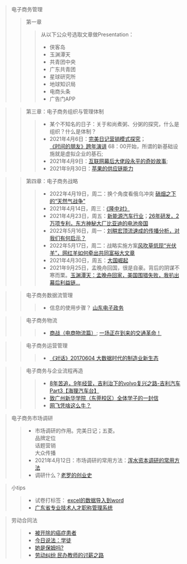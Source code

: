>电子商务管理
>> 第一章 
>>> 从以下公众号选取文章做Presentation：
>>> * 侠客岛
>>> * 玉渊潭天
>>> * 共青团中央
>>> * 广东共青团
>>> * 星球研究所
>>> * 地球知识局
>>> * 电商头条
>>> * 广告门APP



>> 第三章：电子商务组织与管理体制
>>> + 某个不知名的日子：关于和尚煮粥、分粥的探究，什么是组织？什么是体制？<br>
>>> + 2021年4月6日：<a href="https://www.bilibili.com/video/BV15E411x7XR">完美日记营销模式探究</a>；<br><a href="https://www.bilibili.com/video/BV1oJ411j7ph">《时间的朋友》跨年演讲</a>             68：00开始，所谓的新基础设施就是虚拟企业的基石;<br>
>>> + 2021年4月9日：<a href="https://www.bilibili.com/video/BV1av411t76E">互联网幕后大佬段永平的奇妙故事</a>;<br>
>>> + 2021年9月30日：<a href="https://www.bilibili.com/video/BV17g411F7FM" target="_blank">苹果的供应链能力</a>

>> 第四章：电子商务战略
>>> + 2022年4月19日，周二：换个角度看俄乌冲突  <a href="https://www.bilibili.com/video/BV1TL4y157zb?spm_id_from=333.999.0.0" target="_blank">硝烟之下的“天然气战争”</a>
>>> + 2021年4月14日，周三：<a href='https://hanyu.baidu.com/shici/detail?pid=edce8e9bb2a344dd9d9d0fea2f70aee2' target='_blank'>《隆中对》</a><br>
>>> + 2021年4月23日，周五：<a href='https://www.bilibili.com/video/BV1ob4y1S7xz?from=search&seid=2556390513940514759' target='_blank'>新能源汽车行业</a>；<a href="https://www.bilibili.com/video/BV1Nq4y1J7em">26年研发，2万项专利，东方神秘大厂比亚迪的电池帝国</a><br>
>>> + 2022年5月16日，周一：<a href="https://www.bilibili.com/video/BV1vY4y1r79H" target="_blank">刘畊宏顶流速成的传播分析，对我们有何启示？</a><br>
>>> + 2022年5月17日，周二：战略实施方案<a href="https://www.bilibili.com/video/BV1BR4y1u7qH" target="_blank">风吹草低现“光伏羊”，网红羊如何牵出共同富裕大文章</a><br>
>>> + 2021年4月30日，周五：<a href="https://www.bilibili.com/bangumi/play/ep395189">大国崛起</a><br>
>>> + 2021年9月25日，孟晚舟回国，很是自豪。背后的阴谋不寒而栗。<a href="https://www.bilibili.com/video/BV1f64y1b7Tk" target="_balnk">玉渊潭天：孟晚舟回家，美国围猎失败，我扒出幕后利益链…</a>

>> 电子商务数据流管理
>>> + 信息的使用步骤？  <a href="https://v.qq.com/x/page/r0966sjow5y.html" target="_blank">山东电子政务</a><br>

>> 电子商务物流
>>> + <a href="https://www.bilibili.com/bangumi/play/ep156667"  target="_blank">商战（电商物流篇）</a>; <a href="https://www.bilibili.com/video/BV1mf4y1q77D"  target="_blank">一场正在到来的交通革命！</a><br>

>> 电子商务运营管理
>>> + <a href="https://www.bilibili.com/video/BV1Gx411s7yu" target="_blank">《对话》20170604 大数据时代的制造业新生态</a><br>

>>电子商务与企业流程再造
>>> + <a href="https://www.bilibili.com/video/BV1U5411h78e" target="_blank">8年苦追，9年经营，吉利治下的volvo复兴之路-吉利汽车 Part3【海狸汽车台】</a>
>>> + <a href="https://mp.weixin.qq.com/s/b_QsABXRLyz3IQmhViidKg" target="_blank">致广州新华学院（东莞校区）全体学子的一封信</a>
>>> + <a href="https://www.bilibili.com/video/BV1ua411a7zQ" target="_blank">网飞凭啥这么牛？</a>

>电子商务市场调研
>> + 市场调研的作用。完美日记；五菱。<br>品牌定位<br>话题营销<br>大众传播
>> + 2021年4月12日：市场调研的常用方法：<a href="https://www.bilibili.com/video/BV1jT4y1G73P?from=search&seid=1886244975644784787">浑水资本调研的常用方法</a>
>> + 调研什么？<a href="https://www.bilibili.com/video/BV16K411L7tR/">老罗的创业史</a>

>小tips
>> + 试卷打标签： <a href='https://zhidao.baidu.com/question/717134730116328085.html' target="_blank">excel的数据导入到word</a>
>> + <a href="http://www.gdhrss.gov.cn/gdweb/ggfw/web/pub/ggfwzyjs.do" targrt="_blank">广东省专业技术人才职称管理系统</a>

>劳动合同法
>> + <a href="http://tv.cctv.com/2016/09/24/VIDEtOIQLrPuPwZ5ivW8Oz17160924.shtml" target='_blank'>被开除的癌症患者</a><br>
>> + <a href="https://tv.cctv.com/2018/11/05/VIDEyCZ8NBC7n2APWkuYvB1U181105.shtml" target="_blank">今日说法：学徒</a>
>> + <a href="https://tv.cctv.com/2016/11/14/VIDEmK4X9bVumnCNTt6SkOIK161114.shtml" target="_blank">她是保姆吗?</a>
>> + <a href="https://www.bilibili.com/video/BV1NK41157ZZ" target="_blank">劳动纠纷 民办教师的讨薪之路</a>
